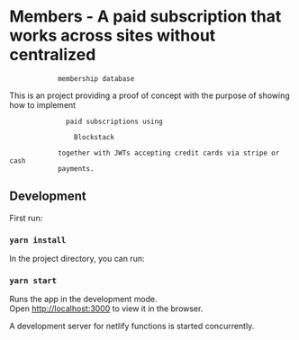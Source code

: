 # Members - A paid subscription that works across sites without centralized
                membership database

This is an 
                project providing a proof of concept with the purpose of showing
                how to implement
           
                  paid subscriptions using
           
                    Blockstack
           
                together with JWTs accepting credit cards via stripe or cash
                payments.

## Development

First run:

### `yarn install`

In the project directory, you can run:

### `yarn start`

Runs the app in the development mode.<br>
Open [http://localhost:3000](http://localhost:3000) to view it in the browser.

A development server for netlify functions is started concurrently.



